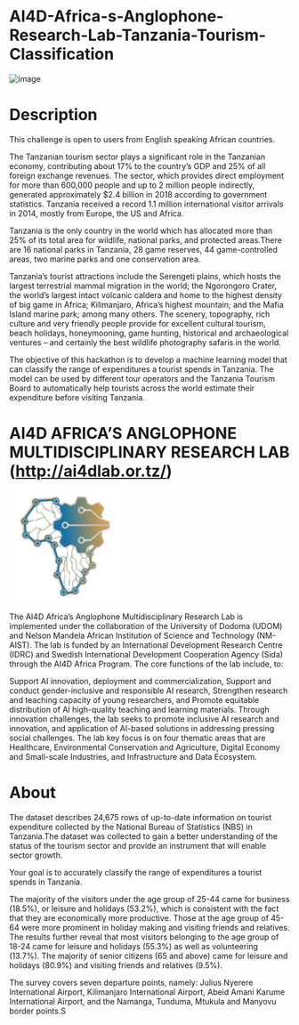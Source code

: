 # AI4D-Africa-s-Anglophone-Research-Lab-Tanzania-Tourism-Classification
![image](https://zindi-public-release.s3.eu-west-2.amazonaws.com/uploads/competition/image/270/header_eb333e49-5eae-4747-bfd8-ea4ff5a98911.png")
# Description
This challenge is open to users from English speaking African countries.

The Tanzanian tourism sector plays a significant role in the Tanzanian economy, contributing about 17% to the country’s GDP and 25% of all foreign exchange revenues. The sector, which provides direct employment for more than 600,000 people and up to 2 million people indirectly, generated approximately $2.4 billion in 2018 according to government statistics. Tanzania received a record 1.1 million international visitor arrivals in 2014, mostly from Europe, the US and Africa.

Tanzania is the only country in the world which has allocated more than 25% of its total area for wildlife, national parks, and protected areas.There are 16 national parks in Tanzania, 28 game reserves, 44 game-controlled areas, two marine parks and one conservation area.

Tanzania’s tourist attractions include the Serengeti plains, which hosts the largest terrestrial mammal migration in the world; the Ngorongoro Crater, the world’s largest intact volcanic caldera and home to the highest density of big game in Africa; Kilimanjaro, Africa’s highest mountain; and the Mafia Island marine park; among many others. The scenery, topography, rich culture and very friendly people provide for excellent cultural tourism, beach holidays, honeymooning, game hunting, historical and archaeological ventures – and certainly the best wildlife photography safaris in the world.

The objective of this hackathon is to develop a machine learning model that can classify the range of expenditures a tourist spends in Tanzania. The model can be used by different tour operators and the Tanzania Tourism Board to automatically help tourists across the world estimate their expenditure before visiting Tanzania.

# AI4D AFRICA’S ANGLOPHONE MULTIDISCIPLINARY RESEARCH LAB (http://ai4dlab.or.tz/)
![logo](ai4d/images/image.png)

The AI4D Africa’s Anglophone Multidisciplinary Research Lab is implemented under the collaboration of the University of Dodoma (UDOM) and Nelson Mandela African Institution of Science and Technology (NM-AIST). The lab is funded by an International Development Research Centre (IDRC) and Swedish International Development Cooperation Agency (Sida) through the AI4D Africa Program. The core functions of the lab include, to:

Support AI innovation, deployment and commercialization,
Support and conduct gender-inclusive and responsible AI research,
Strengthen research and teaching capacity of young researchers, and
Promote equitable distribution of AI high-quality teaching and learning materials.
Through innovation challenges, the lab seeks to promote inclusive AI research and innovation, and application of AI-based solutions in addressing pressing social challenges. The lab key focus is on four thematic areas that are Healthcare, Environmental Conservation and Agriculture, Digital Economy and Small-scale Industries, and Infrastructure and Data Ecosystem.

# About
The dataset describes 24,675 rows of up-to-date information on tourist expenditure collected by the National Bureau of Statistics (NBS) in Tanzania.The dataset was collected to gain a better understanding of the status of the tourism sector and provide an instrument that will enable sector growth.

Your goal is to accurately classify the range of expenditures a tourist spends in Tanzania.

The majority of the visitors under the age group of 25-44 came for business (18.5%), or leisure and holidays (53.2%), which is consistent with the fact that they are economically more productive. Those at the age group of 45-64 were more prominent in holiday making and visiting friends and relatives. The results further reveal that most visitors belonging to the age group of 18-24 came for leisure and holidays (55.3%) as well as volunteering (13.7%). The majority of senior citizens (65 and above) came for leisure and holidays (80.9%) and visiting friends and relatives (9.5%).

The survey covers seven departure points, namely: Julius Nyerere International Airport, Kilimanjaro International Airport, Abeid Amani Karume International Airport, and the Namanga, Tunduma, Mtukula and Manyovu border points.S